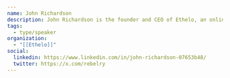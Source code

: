 ```yaml
---
name: John Richardson
description: John Richardson is the founder and CEO of Ethelo, an online platform for group decision-making. Ethelo is powered by a powerful algorithm that has been described by the Canadian federal government as ‘a new benchmark of state of art that is clearly ahead of competitors.’ Ethelo is also a social enterprise, with a mandate to advance new forms of digital democracy and public engagement. John will do a demo of Ethelo and speak about opportunities to use the platform for free to engage citizens in creating mandates for public policy change.
tags:
  - type/speaker
organization:
  - "[[Ethelo]]"
social:
  linkedin: https://www.linkedin.com/in/john-richardson-07653b48/
  twitter: https://x.com/rebelry
---
```


